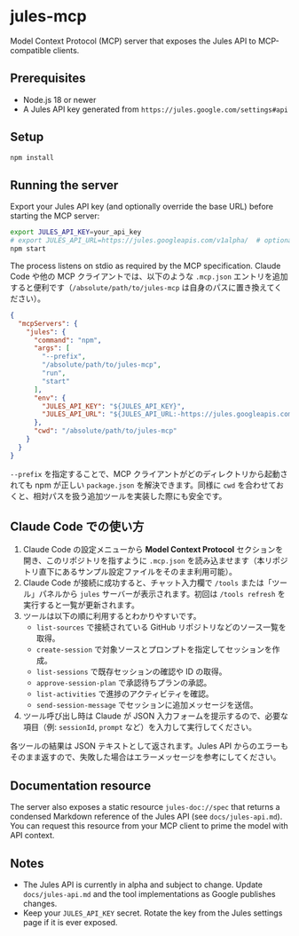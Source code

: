 # jules-mcp

Model Context Protocol (MCP) server that exposes the Jules API to MCP-compatible clients.

## Prerequisites
- Node.js 18 or newer
- A Jules API key generated from `https://jules.google.com/settings#api`

## Setup
```bash
npm install
```

## Running the server
Export your Jules API key (and optionally override the base URL) before starting the MCP server:

```bash
export JULES_API_KEY=your_api_key
# export JULES_API_URL=https://jules.googleapis.com/v1alpha/  # optional override
npm start
```

The process listens on stdio as required by the MCP specification. Claude Code や他の MCP クライアントでは、以下のような `.mcp.json` エントリを追加すると便利です（`/absolute/path/to/jules-mcp` は自身のパスに置き換えてください）。

```json
{
  "mcpServers": {
    "jules": {
      "command": "npm",
      "args": [
        "--prefix",
        "/absolute/path/to/jules-mcp",
        "run",
        "start"
      ],
      "env": {
        "JULES_API_KEY": "${JULES_API_KEY}",
        "JULES_API_URL": "${JULES_API_URL:-https://jules.googleapis.com/v1alpha/}"
      },
      "cwd": "/absolute/path/to/jules-mcp"
    }
  }
}
```

`--prefix` を指定することで、MCP クライアントがどのディレクトリから起動されても npm が正しい `package.json` を解決できます。同様に `cwd` を合わせておくと、相対パスを扱う追加ツールを実装した際にも安全です。

## Claude Code での使い方
1. Claude Code の設定メニューから **Model Context Protocol** セクションを開き、このリポジトリを指すように `.mcp.json` を読み込ませます（本リポジトリ直下にあるサンプル設定ファイルをそのまま利用可能）。
2. Claude Code が接続に成功すると、チャット入力欄で `/tools` または「ツール」パネルから `jules` サーバーが表示されます。初回は `/tools refresh` を実行すると一覧が更新されます。
3. ツールは以下の順に利用するとわかりやすいです。
   - `list-sources` で接続されている GitHub リポジトリなどのソース一覧を取得。
   - `create-session` で対象ソースとプロンプトを指定してセッションを作成。
   - `list-sessions` で既存セッションの確認や ID の取得。
   - `approve-session-plan` で承認待ちプランの承認。
   - `list-activities` で進捗のアクティビティを確認。
   - `send-session-message` でセッションに追加メッセージを送信。
4. ツール呼び出し時は Claude が JSON 入力フォームを提示するので、必要な項目（例: `sessionId`, `prompt` など）を入力して実行してください。

各ツールの結果は JSON テキストとして返されます。Jules API からのエラーもそのまま返すので、失敗した場合はエラーメッセージを参考にしてください。

## Documentation resource
The server also exposes a static resource `jules-doc://spec` that returns a condensed Markdown reference of the Jules API (see `docs/jules-api.md`). You can request this resource from your MCP client to prime the model with API context.

## Notes
- The Jules API is currently in alpha and subject to change. Update `docs/jules-api.md` and the tool implementations as Google publishes changes.
- Keep your `JULES_API_KEY` secret. Rotate the key from the Jules settings page if it is ever exposed.
